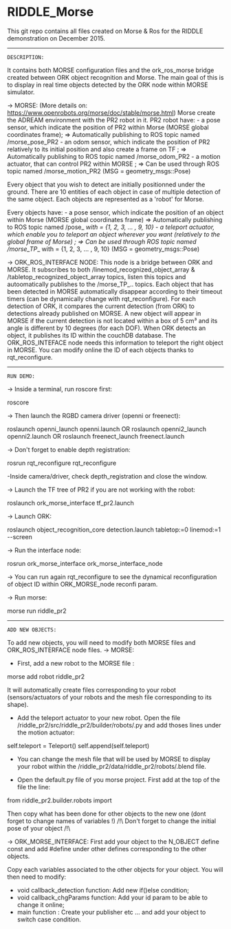 # RIDDLE_Morse

This git repo contains all files created on Morse & Ros for the RIDDLE demonstration on December 2015.

----------------------------------------------------------------------------------------------------------------------------------------------------------------------------------------------------------------------------------------------------------

	DESCRIPTION: 

It contains both MORSE configuration files and the ork_ros_morse bridge created between ORK object recognition and Morse.
The main goal of this is to display in real time objects detected by the ORK node within MORSE simulator.

-> MORSE: (More details on: https://www.openrobots.org/morse/doc/stable/morse.html)
Morse create the ADREAM environment with the PR2 robot in it. 
PR2 robot have: 
	- a pose sensor, which indicate the position of PR2 within Morse (MORSE global coordinates frame);
		=> Automatically publishing to ROS topic named /morse_pose_PR2
	- an odom sensor, which indicate the position of PR2 relatively to its initial position and also create a frame on TF ;
		=> Automatically publishing to ROS topic named /morse_odom_PR2
	- a motion actuator, that can control PR2 within MORSE ;
		=> Can be used through ROS topic named /morse_motion_PR2 (MSG = geometry_msgs::Pose)
		
Every object that you wish to detect are initially positionned under the ground. There are 10 entities of each object in case of multiple detection of the same object.
Each objects are represented as a 'robot' for Morse.

Every objects have: 
	- a pose sensor, which indicate the position of an object within Morse (MORSE global coordinates frame)
		=> Automatically publishing to ROS topic named /pose_<nameObject>_<numObject> with <numObject> = {1, 2, 3, ... , 9, 10}
	- a teleport actuator, which enable you to teleport an object wherever you want (relatively to the global frame of Morse) ;
		=> Can be used through ROS topic named /morse_TP_<nameObject>_<numObject> with <numObject> = {1, 2, 3, ... , 9, 10} (MSG = geometry_msgs::Pose)

-> ORK_ROS_INTERFACE NODE:
This node is a bridge between ORK and MORSE.
It subscribes to both /linemod_recognized_object_array & /tabletop_recognized_object_array topics, listen this topics and autoomatically publishes to the /morse_TP_.. topics.
Each object that has been detected in MORSE automatically disappear according to their timeout timers (can be dynamically change with rqt_reconfigure). 
For each detection of ORK, it compares the current detection (from ORK) to detections already published on MORSE. 
A new object will appear in MORSE if the current detection is not located within a box of 5 cm³ and its angle is different by 10 degrees (for each DOF).
When ORK detects an object, it publishes its ID within the couchDB database. The ORK_ROS_INTEFACE node needs this information to teleport the right object in MORSE. You can modify online the ID of each objects thanks to rqt_reconfigure.

----------------------------------------------------------------------------------------------------------------------------------------------------------------------------------------------------------------------------------------------------------

	RUN DEMO:
	
-> Inside a terminal, run roscore first:

roscore

-> Then launch the RGBD camera driver (openni or freenect):

roslaunch openni_launch openni.launch
OR
roslaunch openni2_launch openni2.launch
OR
roslaunch freenect_launch freenect.launch

-> Don't forget to enable depth registration:

rosrun rqt_reconfigure rqt_reconfigure

 -Inside camera/driver, check depth_registration and close the window.

-> Launch the TF tree of PR2 if you are not working with the robot:

roslaunch ork_morse_interface tf_pr2.launch

-> Launch ORK:

roslaunch object_recognition_core detection.launch tabletop:=0 linemod:=1 --screen

-> Run the interface node: 

rosrun ork_morse_interface ork_morse_interface_node

-> You can run again rqt_reconfigure to see the dynamical reconfiguration of object ID within ORK_MORSE_node reconfi param.

-> Run morse:

morse run riddle_pr2

----------------------------------------------------------------------------------------------------------------------------------------------------------------------------------------------------------------------------------------------------------

	ADD NEW OBJECTS:
	
To add new objects, you will need to modify both MORSE files and ORK_ROS_INTERFACE node files.
-> MORSE:
- First, add a new robot to the MORSE file :

morse add robot <nameRobot> riddle_pr2

It will automatically create files corresponding to your robot (sensors/actuators of your robots and the mesh file corresponding to its shape).

- Add the teleport actuator to your new robot. Open the file /riddle_pr2/src/riddle_pr2/builder/robots/<nameRobot>.py and add thoses lines under the motion actuator:

self.teleport = Teleport()
self.append(self.teleport)

- You can change the mesh file that will be used by MORSE to display your robot within the /riddle_pr2/data/riddle_pr2/robots/<nameRobot>.blend file.

- Open the default.py file of you morse project. First add at the top of the file the line: 

from riddle_pr2.builder.robots import <Namerobot>

Then copy what has been done for other objects to the new one (dont forget to change names of variables !)
/!\ Don't forget to change the initial pose of your object /!\

-> ORK_MORSE_INTERFACE:
First add your object to the N_OBJECT define const and add #define <NAMEOBJECT> <NUM> under other defines corresponding to the other objects.

Copy each variables associated to the other objects for your object. You will then need to modify:
- void callback_detection function: Add new if()else condition;
- void callback_chgParams function: Add your id param to be able to change it online;
- main function : Create your publisher etc ... and add your object to switch case condition.





